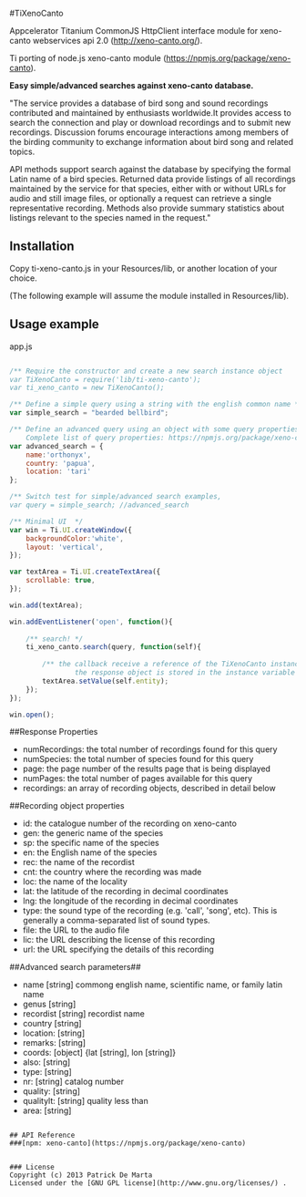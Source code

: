 #TiXenoCanto

Appcelerator Titanium CommonJS HttpClient interface module for
xeno-canto webservices api 2.0 (http://xeno-canto.org/). 

Ti porting of node.js xeno-canto module (https://npmjs.org/package/xeno-canto).

**Easy simple/advanced searches against xeno-canto database.**

"The service provides a database of bird song and sound recordings contributed 
and maintained by enthusiasts worldwide.It provides access to search the
connection and play or download recordings and to submit new recordings.
Discussion forums encourage interactions among members of the birding community 
to exchange information about bird song and related topics.

API methods support search against the database by specifying the formal Latin 
name of a bird species. Returned data provide listings of all recordings 
maintained by the service for that species, either with or without URLs for
audio and still image files, or optionally a request can retrieve a single
representative recording. Methods also provide summary statistics about
listings relevant to the species named in the request." 


## Installation
Copy ti-xeno-canto.js in your Resources/lib, or another location of your choice.

(The following example will assume the module installed in Resources/lib).

## Usage example

app.js
```javascript

/** Require the constructor and create a new search instance object
var TiXenoCanto = require('lib/ti-xeno-canto');
var ti_xeno_canto = new TiXenoCanto();

/** Define a simple query using a string with the english common name */
var simple_search = "bearded bellbird";

/** Define an advanced query using an object with some query properties.
    Complete list of query properties: https://npmjs.org/package/xeno-canto */
var advanced_search = {
	name:'orthonyx',
	country: 'papua',
	location: 'tari'
};

/** Switch test for simple/advanced search examples, 
var query = simple_search; //advanced_search

/** Minimal UI  */
var win = Ti.UI.createWindow({
	backgroundColor:'white',
	layout: 'vertical',
});

var textArea = Ti.UI.createTextArea({
	scrollable: true,
});

win.add(textArea);

win.addEventListener('open', function(){
	
	/** search! */
	ti_xeno_canto.search(query, function(self){
	
		/** the callback receive a reference of the TiXenoCanto instance,
	    	    the response object is stored in the instance variable 'entity' */
		textArea.setValue(self.entity);
	});
});

win.open();
```



##Response Properties

- numRecordings: the total number of recordings found for this query
- numSpecies: the total number of species found for this query
- page: the page number of the results page that is being displayed
- numPages: the total number of pages available for this query
- recordings: an array of recording objects, described in detail below


##Recording object properties

- id: the catalogue number of the recording on xeno-canto
- gen: the generic name of the species
- sp: the specific name of the species
- en: the English name of the species
- rec: the name of the recordist
- cnt: the country where the recording was made
- loc: the name of the locality
- lat: the latitude of the recording in decimal coordinates
- lng: the longitude of the recording in decimal coordinates
- type: the sound type of the recording (e.g. 'call', 'song', etc). This is generally a comma-separated list of sound types.
- file: the URL to the audio file
- lic: the URL describing the license of this recording
- url: the URL specifying the details of this recording


##Advanced search parameters##

* name [string]  commong english name, scientific name, or family latin name
* genus [string] 
* recordist [string] recordist name
* country [string] 
* location: [string]
* remarks: [string]
* coords: [object] {lat [string], lon [string]}
* also: [string]
* type: [string]
* nr: [string] catalog number 
* quality: [string]
* qualitylt: [string] quality less than
* area: [string]
```

## API Reference
###[npm: xeno-canto](https://npmjs.org/package/xeno-canto)


### License
Copyright (c) 2013 Patrick De Marta  
Licensed under the [GNU GPL license](http://www.gnu.org/licenses/) .


